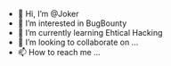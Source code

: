 - 👋 Hi, I’m @Joker
- 👀 I’m interested in BugBounty
- 🌱 I’m currently learning Ehtical Hacking
- 💞️ I’m looking to collaborate on ...
- 📫 How to reach me ...

<!---
White7Devil/White7Devil is a ✨ special ✨ repository because its `README.md` (this file) appears on your GitHub profile.
You can click the Preview link to take a look at your changes.
--->
